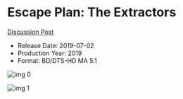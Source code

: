 # Escape Plan: The Extractors

[Discussion Post](https://www.avsforum.com/threads/bass-eq-for-filtered-movies.2995212/post-58253164)

* Release Date: 2019-07-02
* Production Year: 2019
* Format: BD/DTS-HD MA 5.1

![img 0](https://i.imgur.com/DSqIbof.jpg)

![img 1](https://i.imgur.com/4NsaCjS.png)

